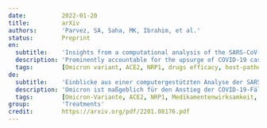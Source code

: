 ```yaml
---
date:          2022-01-20
title:         arXiv
authors:       'Parvez, SA, Saha, MK, Ibrahim, et al.'
status:        Preprint
en:
  subtitle:    'Insights from a computational analysis of the SARS-CoV-2 Omicron variant: Host-pathogen interaction, pathogenicity, and possible therapeutics'
  description: 'Prominently accountable for the upsurge of COVID-19 cases as the world attempts to recover from the previous two waves, Omicron has further threatened the conventional therapeutic approaches. Omicron is the fifth variant of concern (VOC), which comprises more than 10 mutations in the receptor-binding domain (RBD) of the spike protein. However, the lack of extensive research regarding Omicron has raised the need to establish correlations to understand this variant by structural comparisons. Here, we evaluate, correlate, and compare its genomic sequences through an immunoinformatic approach with wild and mutant RBD forms of the spike protein to understand its epidemiological characteristics and responses towards existing drugs for better patient management. Our computational analyses provided insights into infectious and pathogenic trails of the Omicron variant. In addition, while the analysis represented South Africa’s Omicron variant being similar to the highly-infectious B.1.620 variant, mutations within the prominent proteins are hypothesized to alter its pathogenicity. Moreover, docking evaluations revealed significant differences in binding affinity with human receptors, ACE2 and NRP1. Owing to its characteristics of rendering existing treatments ineffective, we evaluated the drug efficacy against their target protein encoded in the Omicron through molecular docking approach. Most of the tested drugs were proven to be effective. Nirmatrelvir (Paxlovid), MPro 13b, and Lopinavir displayed increased effectiveness and efficacy, while Ivermectin showed the best result against Omicron.'
  tags:        [Omicron variant, ACE2, NRP1, drugs efficacy, host-pathogen interaction]
de:
  subtitle:    'Einblicke aus einer computergestützten Analyse der SARS-CoV-2 Omicron-Variante: Wirt-Pathogen-Interaktion, Pathogenität und mögliche Therapeutika'
  description: 'Omicron ist maßgeblich für den Anstieg der COVID-19-Fälle verantwortlich, während die Welt versucht, sich von den beiden vorangegangenen Wellen zu erholen, und stellt eine weitere Bedrohung für die herkömmlichen therapeutischen Ansätze dar. Omicron ist die fünfte besorgniserregende Variante (VOC), die mehr als 10 Mutationen in der rezeptorbindenden Domäne (RBD) des Spike-Proteins umfasst. Der Mangel an umfassender Forschung zu Omicron hat jedoch die Notwendigkeit aufgeworfen, Korrelationen herzustellen, um diese Variante durch strukturelle Vergleiche zu verstehen. Hier bewerten, korrelieren und vergleichen wir seine genomischen Sequenzen mit Hilfe eines immuninformatischen Ansatzes mit wilden und mutierten RBD-Formen des Spike-Proteins, um seine epidemiologischen Merkmale und Reaktionen auf vorhandene Medikamente zu verstehen und so ein besseres Patientenmanagement zu ermöglichen. Unsere computergestützten Analysen lieferten Einblicke in die infektiösen und pathogenen Pfade der Omicron-Variante. Während die Analyse ergab, dass die südafrikanische Omicron-Variante der hochinfektiösen B.1.620-Variante ähnelt, wird angenommen, dass Mutationen innerhalb der prominenten Proteine die Pathogenität verändern. Darüber hinaus ergaben Docking-Evaluierungen signifikante Unterschiede in der Bindungsaffinität mit menschlichen Rezeptoren, ACE2 und NRP1. Aufgrund seiner Eigenschaft, bestehende Behandlungen unwirksam zu machen, haben wir die Wirksamkeit der Medikamente gegen ihr im Omicron kodiertes Zielprotein durch molekulares Docking untersucht. Die meisten der getesteten Medikamente erwiesen sich als wirksam. Nirmatrelvir (Paxlovid), MPro 13b und Lopinavir zeigten eine erhöhte Wirksamkeit und Effektivität, während Ivermectin das beste Ergebnis gegen Omicron zeigte.' 
  tags:        [Omicron-Variante, ACE2, NRP1, Medikamentenwirksamkeit, Wirt-Pathogen-Interaktion, Ivermectin, Paxlovid, Lopinavir]
group:         'Treatments'
credit:        https://arxiv.org/pdf/2201.08176.pdf
---
```

